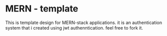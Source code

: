 # MERN - template

This is template design for MERN-stack applications. it is an authentication system that i created using jwt authenntication. feel free to fork it.
